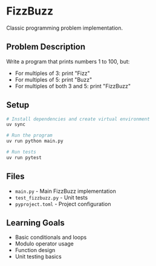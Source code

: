 # FizzBuzz

Classic programming problem implementation.

## Problem Description

Write a program that prints numbers 1 to 100, but:
- For multiples of 3: print "Fizz" 
- For multiples of 5: print "Buzz"
- For multiples of both 3 and 5: print "FizzBuzz"

## Setup

```bash
# Install dependencies and create virtual environment
uv sync

# Run the program
uv run python main.py

# Run tests
uv run pytest
```

## Files

- `main.py` - Main FizzBuzz implementation
- `test_fizzbuzz.py` - Unit tests
- `pyproject.toml` - Project configuration

## Learning Goals

- Basic conditionals and loops
- Modulo operator usage
- Function design
- Unit testing basics
